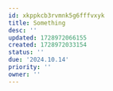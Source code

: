 ```yaml
---
id: xkppkcb3rvmnk5g6fffvxyk
title: Something
desc: ''
updated: 1728972066155
created: 1728972033154
status: ''
due: '2024.10.14'
priority: ''
owner: ''
---
```


